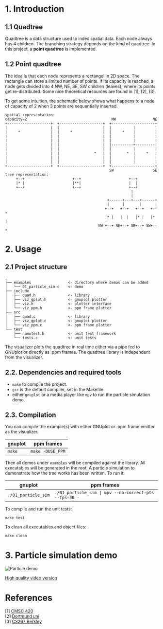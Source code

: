 # 1. Introduction

## 1.1 Quadtree

Quadtree is a data structure used to index spatial data. Each node always has 4
children. The branching strategy depends on the kind of quadtree. In this
project, a **point quadtree** is implemented.

## 1.2 Point quadtree

The idea is that each node represents a rectangel in 2D space. The rectangle can
store a limited number of points. If its capacity is reached, a node gets
divided into 4 NW, NE, SE, SW children (leaves), where its points get
re-distributed. Some nice theoretical resources are found in [1], [2], [3].

To get some intuition, the schematic below shows what happens to a node of
capacity of 2 when 3 points are sequentially inserted.
```
spatial representation:
capacity=2                                       NW                 NE
+--------------------+  +--------------------+  +--------------------+
|                    |  |                    |  |          |         |
|     *              |  |     *              |  |     *    |         |
|                    |  |                    |  |          |         |
|                    |  |                    |  |          |         |
|                    |  |                    |  |----------+---------|
|                    |  |                    |  |          |         |
|                    |  |                *   |  |       *  |     *   |
|                    |  |                    |  |          |         |
|                    |  |                    |  |          |         | 
+--------------------+  +--------------------+  +--------------------+
                                                SW                  SE
tree representation:
     +--+                      +--+                      +--+
     |* |                      |**|                      |  |
     +--+                      +--+                      +--+
                                                          | 
                                                          |
                                               +------+---+---+------+
                                               |      |       |      |
                                              +--+   +--+   +--+   +--+
                                              |* |   |  |   |* |   |* |
                                           NW +--+ NE+--+ SE+--+ SW+--+
```

# 2. Usage

## 2.1 Project structure
```
.
├── examples                 <- directory where demos can be added
│   └── 01_particle_sim.c    <- demo
├── include
│   ├── quad.h               <- library 
│   ├── viz_gplot.h          <- gnuplot plotter
│   ├── viz.h                <- plotter interface
│   └── viz_ppm.h            <- ppm frame plotter
├── src
│   ├── quad.c               <- library
│   ├── viz_gplot.c          <- gnuplot plotter
│   └── viz_ppm.c            <- ppm frame plotter
└── test
    ├── nanotest.h           <- unit test framework
    └── tests.c              <- unit tests
```
The visualizer plots the quadtree in real time either via a pipe fed to GNUplot
or directly as .ppm frames. The quadtree library is independent from the
visualizer.

## 2.2. Dependencies and required tools

* `make` to compile the project.
* `gcc` is the default compiler, set in the Makefile.
*  either `gnuplot` or a media player like `mpv` to run the particle simulation
demo.

## 2.3. Compilation

You can compile the example(s) with either GNUplot or .ppm frame emitter as the
visualizer.

| gnuplot  | ppm frames       |
| -------- | ---------------- |
| `make`   | `make -DUSE_PPM` |

Then all demos under `examples` will be compiled against the library. All
executables will be generated in the root. A particle simulation to demonstrate
how the tree works has been written. To run it:

| gnuplot               | ppm frames                                              |
| --------------------- | ------------------------------------------------------- |
| `./01_particle_sim`   | `./01_particle_sim \| mpv --no-correct-pts --fps=30 -`  |

To compile and run the unit tests:
```
make test
```
To clean all executables and object files:
```
make clean
```

# 3. Particle simulation demo

![Particle
demo](https://raw.githubusercontent.com/leonmavr/quad-tree/refs/heads/master/assets/01_particle_sim.gif)
  
[High quality video
version](https://github.com/leonmavr/quad-tree/blob/master/assets/01_particle_sim.mp4)

# References

\[1\] [CMSC 420](https://www.cs.cmu.edu/~ckingsf/bioinfo-lectures/quadtrees.pdf)  
\[2\] [Dortmund
uni](https://ls11-www.cs.tu-dortmund.de/_media/buchin/teaching/akda_ws21/quadtrees.pdf)  
\[3\] [CS267 Berkley](https://people.eecs.berkeley.edu/~demmel/cs267/lecture26/lecture26.html)
